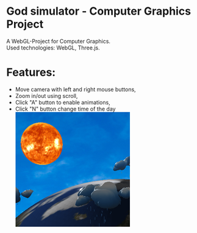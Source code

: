 # God simulator - Computer Graphics Project
A WebGL-Project for Computer Graphics.<br/>
Used technologies: WebGL, Three.js.<br/>
# Features:
- Move camera with left and right mouse buttons,
- Zoom in/out using scroll,
- Click "A" button to enable animations,
- Click "N" button change time of the day<br/>
![alt text](https://github.com/Arturlo99/Arturlo99.github.io/blob/master/248854.png)
